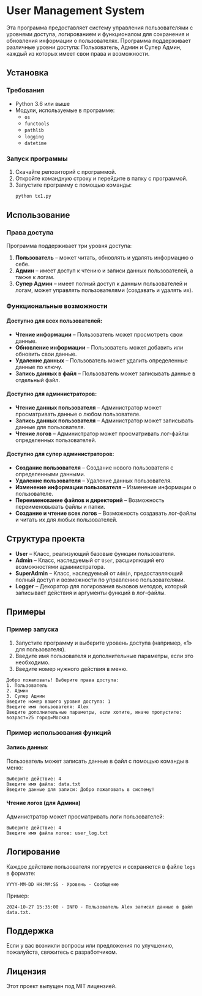 
# User Management System

Эта программа предоставляет систему управления пользователями с уровнями доступа, логированием и функционалом для сохранения и обновления информации о пользователях. Программа поддерживает различные уровни доступа: Пользователь, Админ и Супер Админ, каждый из которых имеет свои права и возможности.

## Установка

### Требования
- Python 3.6 или выше
- Модули, используемые в программе:
  - `os`
  - `functools`
  - `pathlib`
  - `logging`
  - `datetime`

### Запуск программы
1. Скачайте репозиторий с программой.
2. Откройте командную строку и перейдите в папку с программой.
3. Запустите программу с помощью команды:
   ```bash
   python tx1.py
   ```

## Использование

### Права доступа

Программа поддерживает три уровня доступа:

1. **Пользователь** – может читать, обновлять и удалять информацию о себе.
2. **Админ** – имеет доступ к чтению и записи данных пользователей, а также к логам.
3. **Супер Админ** – имеет полный доступ к данным пользователей и логам, может управлять пользователями (создавать и удалять их).

### Функциональные возможности

#### Доступно для всех пользователей:
- **Чтение информации** – Пользователь может просмотреть свои данные.
- **Обновление информации** – Пользователь может добавить или обновить свои данные.
- **Удаление данных** – Пользователь может удалить определенные данные по ключу.
- **Запись данных в файл** – Пользователь может записывать данные в отдельный файл.

#### Доступно для администраторов:
- **Чтение данных пользователя** – Администратор может просматривать данные о любом пользователе.
- **Запись данных пользователя** – Администратор может записывать данные для пользователя.
- **Чтение логов** – Администратор может просматривать лог-файлы определенных пользователей.

#### Доступно для супер администраторов:
- **Создание пользователя** – Создание нового пользователя с определенными данными.
- **Удаление пользователя** – Удаление данных пользователя.
- **Изменение информации пользователя** – Изменение информации о пользователе.
- **Переименование файлов и директорий** – Возможность переименовывать файлы и папки.
- **Создание и чтение всех логов** – Возможность создавать лог-файлы и читать их для любых пользователей.

## Структура проекта

- **User** – Класс, реализующий базовые функции пользователя.
- **Admin** – Класс, наследуемый от `User`, расширяющий его возможностями администратора.
- **SuperAdmin** – Класс, наследуемый от `Admin`, предоставляющий полный доступ и возможности по управлению пользователями.
- **Logger** – Декоратор для логирования вызовов методов, который записывает действия и аргументы функций в лог-файлы.

## Примеры

### Пример запуска

1. Запустите программу и выберите уровень доступа (например, «1» для пользователя).
2. Введите имя пользователя и дополнительные параметры, если это необходимо.
3. Введите номер нужного действия в меню.

```plaintext
Добро пожаловать! Выберите права доступа:
1. Пользователь
2. Админ
3. Супер Админ
Введите номер вашего уровня доступа: 1
Введите имя пользователя: Alex
Введите дополнительные параметры, если хотите, иначе пропустите: возраст=25 город=Москва
```

### Пример использования функций

#### Запись данных
Пользователь может записать данные в файл с помощью команды в меню:

```plaintext
Выберите действие: 4
Введите имя файла: data.txt
Введите данные для записи: Добро пожаловать в систему!
```

#### Чтение логов (для Админа)
Администратор может просматривать логи пользователей:

```plaintext
Выберите действие: 4
Введите имя файла логов: user_log.txt
```

## Логирование

Каждое действие пользователя логируется и сохраняется в файле `logs` в формате:
```plaintext
YYYY-MM-DD HH:MM:SS - Уровень - Сообщение
```
Пример:
```plaintext
2024-10-27 15:35:00 - INFO - Пользователь Alex записал данные в файл data.txt.
```

## Поддержка

Если у вас возникли вопросы или предложения по улучшению, пожалуйста, свяжитесь с разработчиком.

## Лицензия

Этот проект выпущен под MIT лицензией.
